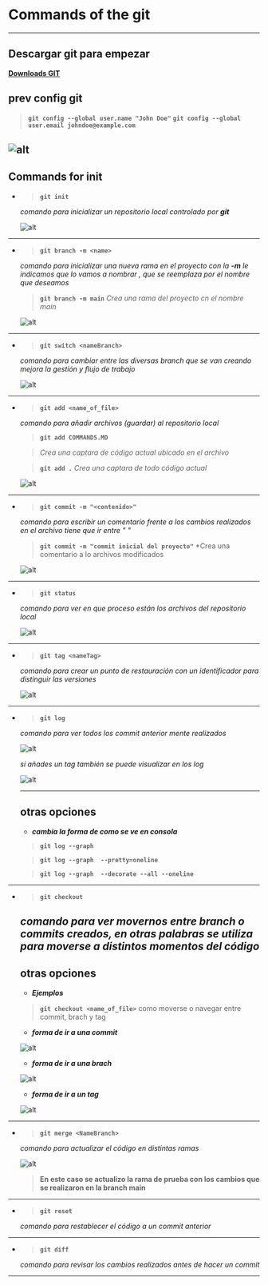 # Commands of the git
----

## Descargar git para empezar

**[Downloads GIT]([https://](https://git-scm.com/download/win))**

## prev config git
> **`git config --global user.name "John Doe"`**
> **`git config --global user.email johndoe@example.com`**

![alt](/img/git_config.png)
----

## Commands for init

- > **`git init`**  

    *comando para inicializar un repositorio local controlado por **git***

    ![alt](/img/git_init.png)
----

- > **`git branch -m <name>`**

    *comando para inicializar una nueva rama en el proyecto con la **-m** le indicamos que lo vamos a nombrar <name>, que se reemplaza por el nombre que deseamos*
    > **`git branch -m main`** 
    > *Crea una rama del proyecto cn el nombre main*

    ![alt](/img/git_branch.png)
----

- > **`git switch <nameBranch> `**  

    *comando para cambiar entre las diversas branch que se van creando mejora la gestión y flujo de trabajo*

    ![alt](/img/git_switch.png)
----


- > **`git add <name_of_file>`**  

    *comando para añadir archivos (guardar) al repositorio local*
    > **`git add COMMANDS.MD`** 

    > *Crea una captara de código actual ubicado en el archivo*

    > **`git add .`** 
    > *Crea una captara de todo código actual*
    
    ![alt](/img/git_add.png)
----

- > **`git commit -m "<contenido>"`**  

    *comando para escribir un comentario frente a los cambios realizados en el archivo tiene que ir entre " "*
    > **`git commit -m "commit inicial del proyecto"`**
    > *Crea una comentario a lo archivos modificados

    ![alt](/img/git_commit.png)
----

- > **`git status`**  

    *comando para ver en que proceso están los archivos del repositorio local*

    ![alt](/img/git_status.png)
----
- > **`git tag <nameTag>`**  

    *comando para crear un punto de restauración con un identificador para distinguir las versiones*

    ![alt](/img/git_tag.png)
----

- > **`git log`**  

    *comando para ver todos los commit anterior mente realizados*
    
    ![alt](/img/git_log.png)

    *si añades un tag también se puede visualizar en los log*

    ![alt](/img/git_log_tag.png)

    ----
    otras opciones 
    ----
    - ***cambia la forma de como se ve en consola***

    > **`git log --graph `** 

    > **`git log --graph  --pretty=oneline`** 

    > **`git log --graph  --decorate --all --oneline`** 

     
----

- > **`git checkout `**  

    *comando para ver movernos entre branch o commits creados, en otras palabras se utiliza para moverse a distintos momentos del código*
    ----
    otras opciones 
    ----
    - ***Ejemplos***

    > **`git checkout <name_of_file>`** 
    > como moverse o navegar entre commit, brach y tag


    - ***forma de ir a una commit***

    ![alt](/img/git_checkout_commits.png)
    
    - ***forma de ir a una brach***

    ![alt](/img/git_checkout_branch.png)
    
    - ***forma de ir a un tag***

    ![alt](/img/git_checkout_tag.png)


----

- > **`git merge <NameBranch> `**  

    *comando para actualizar el código en distintas ramas*

    ![alt](/img/git_merge.png)

     > **En este caso se actualizo la rama de prueba con los cambios que se realizaron en la branch main**

     

----
- > **`git reset `**  

    *comando para restablecer el código a un commit anterior*

----

- > **`git diff`**  

    *comando para revisar los cambios realizados antes de hacer un commit*

----

